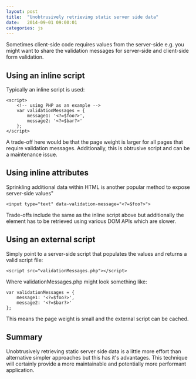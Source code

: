 ```yaml
---
layout: post
title:  "Unobtrusively retrieving static server side data"
date:   2014-09-01 09:00:01
categories: js
---
```


Sometimes client-side code requires values from the server-side e.g. you might want to share the validation messages for server-side and client-side form validation.

## Using an inline script

Typically an inline script is used:

	<script>
		<!-- using PHP as an example -->
		var validationMessages = {
			message1: '<?=$foo?>',
			message2: '<?=$bar?>'
		};
	</script>

A trade-off here would be that the page weight is larger for all pages that require validation messages. Additionally, this is obtrusive script and can be a maintenance issue.

## Using inline attributes

Sprinkling additional data within HTML is another popular method to expose server-side values"

	<input type="text" data-validation-message="<?=$foo?>">

Trade-offs include the same as the inline script above but additionally the element has to be retrieved using various DOM APIs which are slower.

## Using an external script

Simply point to a server-side script that populates the values and returns a valid script file:

	<script src="validationMessages.php"></script>

Where validationMessages.php might look something like:

	var validationMessages = {
		message1: '<?=$foo?>',
		message2: '<?=$bar?>'
	};

This means the page weight is small and the external script can be cached.

## Summary

Unobtrusively retrieving static server side data is a little more effort than alternative simpler approaches but this has it's advantages. This technique will certainly provide a more maintainable and potentially more performant application.